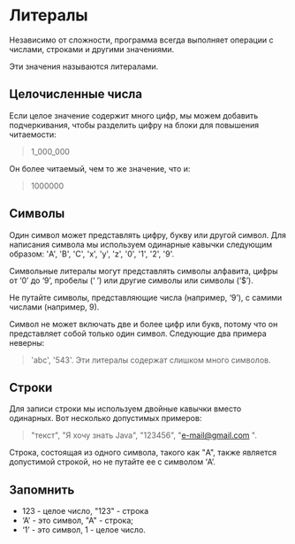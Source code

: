 # Литералы
Независимо от сложности, программа всегда выполняет операции с числами, строками и другими значениями. 

Эти значения называются литералами.

## Целочисленные числа
Если целое значение содержит много цифр, мы можем добавить подчеркивания, чтобы разделить цифру на блоки для повышения читаемости: 
> 1_000_000

Он более читаемый, чем то же значение, что и:
> 1000000

## Символы
Один символ может представлять цифру, букву или другой символ. Для написания символа мы используем одинарные кавычки следующим образом: 'A', 'B', 'C', 'x', 'y', 'z', '0', '1', '2', '9'. 

Символьные литералы могут представлять символы алфавита, цифры от ‘0’ до ‘9’, пробелы (‘ ’) или другие символы или символы (‘$’).


Не путайте символы, представляющие числа (например, ‘9’), с самими числами (например, 9).


Символ не может включать две и более цифр или букв, потому что он представляет собой только один символ. 
Следующие два примера неверны: 
> 'abc', '543'. 
Эти литералы содержат слишком много символов.

## Строки 
Для записи строки мы используем двойные кавычки вместо одинарных. 
Вот несколько допустимых примеров:
> "текст", "Я хочу знать Java", "123456", "e-mail@gmail.com ". 

Строка, состоящая из одного символа, такого как "A", также является допустимой строкой, но не путайте ее с символом ‘A’.

## Запомнить
* 123 - целое число, "123" - строка
* ‘А’ - это символ, "А" - строка;
* ‘1’ - это символ, 1 - целое число.